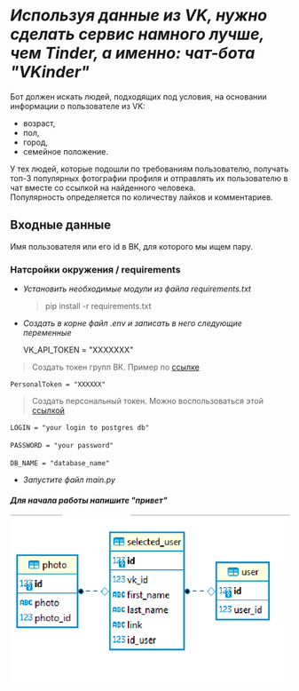 # _Используя данные из VK, нужно сделать сервис намного лучше, чем Tinder, а именно: чат-бота "VKinder"_ #

Бот должен искать людей, подходящих под условия, на основании информации о пользователе из VK:

- возраст,
- пол,
- город,
- семейное положение.

У тех людей, которые подошли по требованиям пользователю, получать топ-3 популярных фотографии профиля и отправлять их пользователю в чат вместе со ссылкой на найденного человека.  
Популярность определяется по количеству лайков и комментариев.

## Входные данные ##

Имя пользователя или его id в ВК, для которого мы ищем пару.

### Натсройки окружения / requirements ###

- _Установить необходимые модули из файла requirements.txt_
    >pip install -r requirements.txt

- _Создать в корне файл .env и записать в него следующие переменные_

    VK_API_TOKEN = "XXXXXXX"

>Создать токен групп ВК. Пример по [ссылке](https://pechenek.net/social-networks/vk/api-vk-poluchaem-klyuch-dostupa-token-gruppy/)

    PersonalToken = "XXXXXX"
>Создать персональный токен. Можно воспользоваться этой [ссылкой](https://vkhost.github.io/)

    LOGIN = "your login to postgres db"

    PASSWORD = "your password"

    DB_NAME = "database_name"

- _Запустите файл main.py_

#### _Для начала работы напишите "привет"_ ####

![alt text](https://github.com/grinal82/VkinderBot/blob/main/DB.png?raw=true)
